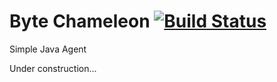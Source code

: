 # Byte Chameleon [![Build Status](https://drone.io/github.com/renatomartinsti/bytechameleon/status.png)](https://drone.io/github.com/renatomartinsti/bytechameleon/latest)
Simple Java Agent

Under construction...
